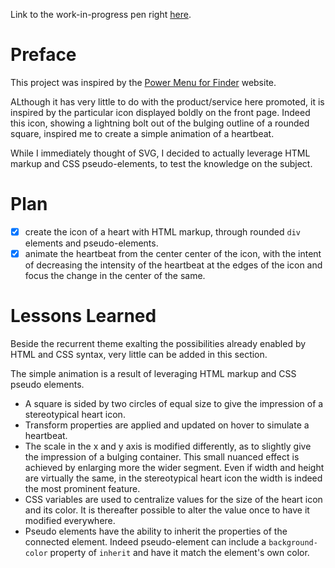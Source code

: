 Link to the work-in-progress pen right [here](https://codepen.io/borntofrappe/pen/RMvJxB).

# Preface 

This project was inspired by the [Power Menu for Finder](https://fiplab.com/apps/power-menu-for-mac?) website.

ALthough it has very little to do with the product/service here promoted, it is inspired by the particular icon displayed boldly on the front page. Indeed this icon, showing a lightning bolt out of the bulging outline of a rounded square, inspired me to create a simple animation of a heartbeat.

While I immediately thought of SVG, I decided to actually leverage HTML markup and CSS pseudo-elements, to test the knowledge on the subject. 

# Plan

- [x] create the icon of a heart with HTML markup, through rounded `div` elements and pseudo-elements.
- [x] animate the heartbeat from the center center of the icon, with the intent of decreasing the intensity of the heartbeat at the edges of the icon and focus the change in the center of the same.

# Lessons Learned

Beside the recurrent theme exalting the possibilities already enabled by HTML and CSS syntax, very little can be added in this section.

The simple animation is a result of leveraging HTML markup and CSS pseudo elements. 

- A square is sided by two circles of equal size to give the impression of a stereotypical heart icon. 
- Transform properties are applied and updated on hover to simulate a heartbeat.
- The scale in the x and y axis is modified differently, as to slightly give the impression of a bulging container. This small nuanced effect is achieved by enlarging more the wider segment. Even if width and height are virtually the same, in the stereotypical heart icon the width is indeed the most prominent feature.
- CSS variables are used to centralize values for the size of the heart icon and its color. It is thereafter possible to alter the value once to have it modified everywhere.
- Pseudo elements have the ability to inherit the properties of the connected element. Indeed pseudo-element can include a `background-color` property of `inherit` and have it match the element's own color.

